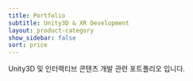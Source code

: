 ```yaml
---
title: Portfolio
subtitle: Unity3D & XR Development
layout: product-category
show_sidebar: false
sort: price
---
```


Unity3D 및 인터랙티브 콘텐츠 개발 관련 포트폴리오 입니다.

